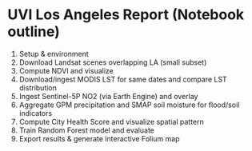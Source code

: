 
# UVI Los Angeles Report (Notebook outline)

1. Setup & environment
2. Download Landsat scenes overlapping LA (small subset)
3. Compute NDVI and visualize
4. Download/ingest MODIS LST for same dates and compare LST distribution
5. Ingest Sentinel-5P NO2 (via Earth Engine) and overlay
6. Aggregate GPM precipitation and SMAP soil moisture for flood/soil indicators
7. Compute City Health Score and visualize spatial pattern
8. Train Random Forest model and evaluate
9. Export results & generate interactive Folium map
